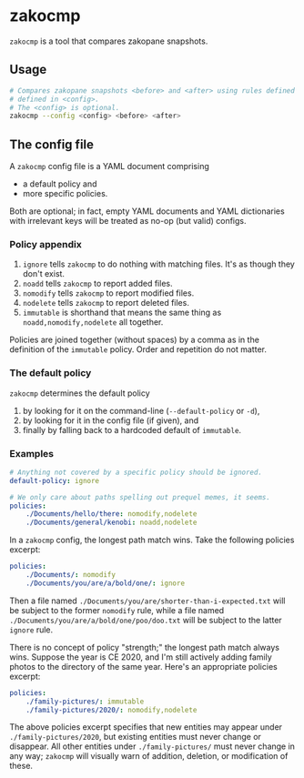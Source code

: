 # zakocmp

`zakocmp` is a tool that compares zakopane snapshots.

## Usage

```sh
# Compares zakopane snapshots <before> and <after> using rules defined
# defined in <config>.
# The <config> is optional.
zakocmp --config <config> <before> <after>
```

## The config file

A `zakocmp` config file is a YAML document comprising
*   a default policy and
*   more specific policies.

Both are optional; in fact, empty YAML documents and YAML dictionaries
with irrelevant keys will be treated as no-op (but valid) configs.

### Policy appendix

1.  `ignore` tells `zakocmp` to do nothing with matching files. It's as
    though they don't exist.
1.  `noadd` tells `zakocmp` to report added files.
1.  `nomodify` tells `zakocmp` to report modified files.
1.  `nodelete` tells `zakocmp` to report deleted files.
1.  `immutable` is shorthand that means the same thing as
    `noadd,nomodify,nodelete` all together.

Policies are joined together (without spaces) by a comma as in the
definition of the `immutable` policy. Order and repetition do not
matter.

### The default policy

`zakocmp` determines the default policy

1.  by looking for it on the command-line (`--default-policy` or `-d`),
1.  by looking for it in the config file (if given), and
1.  finally by falling back to a hardcoded default of `immutable`.

### Examples

```yaml
# Anything not covered by a specific policy should be ignored.
default-policy: ignore

# We only care about paths spelling out prequel memes, it seems.
policies:
    ./Documents/hello/there: nomodify,nodelete
    ./Documents/general/kenobi: noadd,nodelete
```

In a `zakocmp` config, the longest path match wins. Take the following
policies excerpt:

```yaml
policies:
    ./Documents/: nomodify
    ./Documents/you/are/a/bold/one/: ignore
```

Then a file named `./Documents/you/are/shorter-than-i-expected.txt` will
be subject to the former `nomodify` rule, while a file named
`./Documents/you/are/a/bold/one/poo/doo.txt` will be subject to the
latter `ignore` rule.

There is no concept of policy "strength;" the longest path match always
wins. Suppose the year is CE 2020, and I'm still actively adding family
photos to the directory of the same year. Here's an appropriate
policies excerpt:

```yaml
policies:
    ./family-pictures/: immutable
    ./family-pictures/2020/: nomodify,nodelete
```

The above policies excerpt specifies that new entities may appear under
`./family-pictures/2020`, but existing entities must never change or
disappear. All other entities under `./family-pictures/` must never
change in any way; `zakocmp` will visually warn of addition, deletion,
or modification of these.
